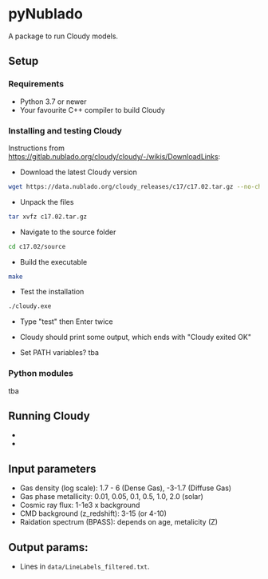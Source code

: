 # pyNublado

A package to run Cloudy models.

## Setup
### Requirements
 * Python 3.7 or newer
 * Your favourite C++ compiler to build Cloudy


### Installing and testing Cloudy
Instructions from https://gitlab.nublado.org/cloudy/cloudy/-/wikis/DownloadLinks:
* Download the latest Cloudy version
```bash 
wget https://data.nublado.org/cloudy_releases/c17/c17.02.tar.gz --no-check-certificate
```
* Unpack the files
```bash
tar xvfz c17.02.tar.gz
```
* Navigate to the source folder
```bash
cd c17.02/source
```
* Build the executable
```bash
make
```
* Test the installation  
```bash
./cloudy.exe
```
* Type "test" then Enter twice
* Cloudy should print some output, which ends with "Cloudy exited OK"

* Set PATH variables? tba

### Python modules
tba


## Running Cloudy

* 
* 


## Input parameters
* Gas density (log scale): 1.7 - 6 (Dense Gas), -3-1.7 (Diffuse Gas)
* Gas phase metallicity: 0.01, 0.05, 0.1, 0.5, 1.0, 2.0 (solar)
* Cosmic ray flux: 1-1e3 x background
* CMD background (z_redshift): 3-15 (or 4-10)
* Raidation spectrum (BPASS): depends on age, metalicity (Z)

## Output params:
* Lines in ```data/LineLabels_filtered.txt```.
